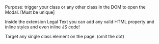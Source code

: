 Purpose: trigger your class or any other class in the DOM to open the Modal. [Must be unique]

Inside the extension Legal Text you can add any valid HTML property and inline styles and even inline JS code!

Target any single class element on the page: (omit the dot)
